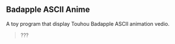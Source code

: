## Badapple ASCII Anime  

A toy program that display Touhou Badapple ASCII animation vedio.  

> ???
